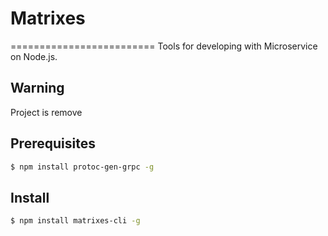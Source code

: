 # Matrixes
=========================
Tools for developing with Microservice on Node.js.

## Warning

Project is remove

## Prerequisites

``` bash
$ npm install protoc-gen-grpc -g
```

## Install

```bash
$ npm install matrixes-cli -g
```